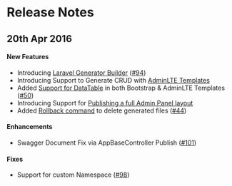 # Release Notes

## 20th Apr 2016

#### New Features
- Introducing [Laravel Generator Builder](http://labs.generator.com/laravelgenerator/docs/generator-gui-interface) ([#94](https://github.com/InfyOmLabs/laravel-generator/issues/94))
- Introducing Support to Generate CRUD with [AdminLTE Templates](http://labs.generator.com/laravelgenerator/docs/templates/adminlte)
- Added [Support for DataTable](http://labs.generator.com/laravelgenerator/docs/options/scaffold-options) in both Bootstrap & AdminLTE Templates ([#50](https://github.com/InfyOmLabs/laravel-generator/issues/50))
- Introducing Support for [Publishing a full Admin Panel layout](http://labs.generator.com/laravelgenerator/docs/advanced/publish-layout)
- Added [Rollback command](http://labs.generator.com/laravelgenerator/docs/advanced/commands) to delete generated files ([#44](https://github.com/InfyOmLabs/laravel-generator/issues/44))
 
#### Enhancements
- Swagger Document Fix via AppBaseController Publish ([#101](https://github.com/InfyOmLabs/laravel-generator/issues/101))

#### Fixes
- Support for custom Namespace ([#98](https://github.com/InfyOmLabs/laravel-generator/issues/98))